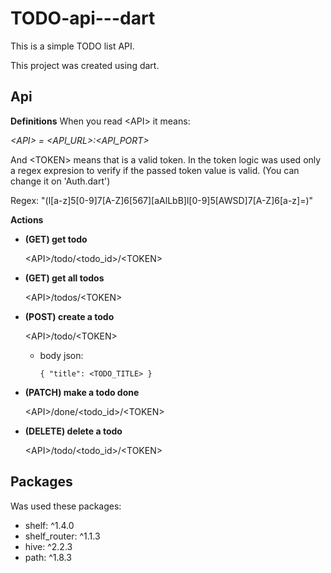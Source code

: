 # TODO-api---dart
This is a simple TODO list API.

This project was created using dart.

## Api
<strong>Definitions</strong>
  When you read \<API\> it means:

  *\<API\> = \<API_URL\>:\<API_PORT\>*

  And \<TOKEN\> means that is a valid token. In the token logic was used only a regex expresion to verify if the passed token value is valid. (You can change it on 'Auth.dart')

  Regex: "(l[a-z]5[0-9]7[A-Z]6[567][aAlLbB]l[0-9]5[AWSD]7[A-Z]6[a-z]=)"

<strong>Actions</strong>
  - <strong>(GET) get todo</strong>

    \<API\>/todo/\<todo_id\>/\<TOKEN\>

  - <strong>(GET) get all todos</strong>

    \<API\>/todos/\<TOKEN\>

  - <strong>(POST) create a todo</strong>

    \<API\>/todo/\<TOKEN\>

    - body json:

        <code>{
            "title": <TODO_TITLE>
        }</code>

  - <strong>(PATCH) make a todo done</strong>

    \<API\>/done/\<todo_id\>/\<TOKEN\>

  - <strong>(DELETE) delete a todo</strong>

    \<API\>/todo/\<todo_id\>/\<TOKEN\>

## Packages
Was used these packages:

- shelf: ^1.4.0
- shelf_router: ^1.1.3
- hive: ^2.2.3
- path: ^1.8.3
